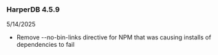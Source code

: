 ### HarperDB 4.5.9
5/14/2025

* Remove --no-bin-links directive for NPM that was causing installs of dependencies to fail